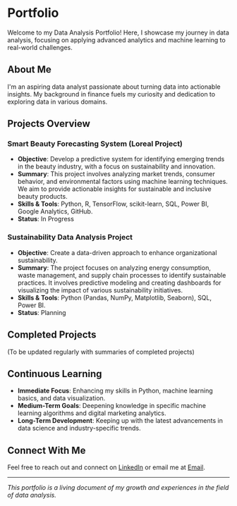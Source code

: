 # Portfolio

Welcome to my Data Analysis Portfolio! Here, I showcase my journey in data analysis, focusing on applying advanced analytics and machine learning to real-world challenges.

## About Me

I'm an aspiring data analyst passionate about turning data into actionable insights. My background in finance fuels my curiosity and dedication to exploring data in various domains.

## Projects Overview

### Smart Beauty Forecasting System (Loreal Project)

- **Objective**: Develop a predictive system for identifying emerging trends in the beauty industry, with a focus on sustainability and innovation.
- **Summary**: This project involves analyzing market trends, consumer behavior, and environmental factors using machine learning techniques. We aim to provide actionable insights for sustainable and inclusive beauty products.
- **Skills & Tools**: Python, R, TensorFlow, scikit-learn, SQL, Power BI, Google Analytics, GitHub.
- **Status**: In Progress

### Sustainability Data Analysis Project

- **Objective**: Create a data-driven approach to enhance organizational sustainability.
- **Summary**: The project focuses on analyzing energy consumption, waste management, and supply chain processes to identify sustainable practices. It involves predictive modeling and creating dashboards for visualizing the impact of various sustainability initiatives.
- **Skills & Tools**: Python (Pandas, NumPy, Matplotlib, Seaborn), SQL, Power BI.
- **Status**: Planning

## Completed Projects

(To be updated regularly with summaries of completed projects)

## Continuous Learning

- **Immediate Focus**: Enhancing my skills in Python, machine learning basics, and data visualization.
- **Medium-Term Goals**: Deepening knowledge in specific machine learning algorithms and digital marketing analytics.
- **Long-Term Development**: Keeping up with the latest advancements in data science and industry-specific trends.

## Connect With Me

Feel free to reach out and connect on [LinkedIn](https://www.linkedin.com/in/hamzaboulhdir/) or email me at [Email](mailto:Hamza.datax@gmail.com).

---

*This portfolio is a living document of my growth and experiences in the field of data analysis.*
